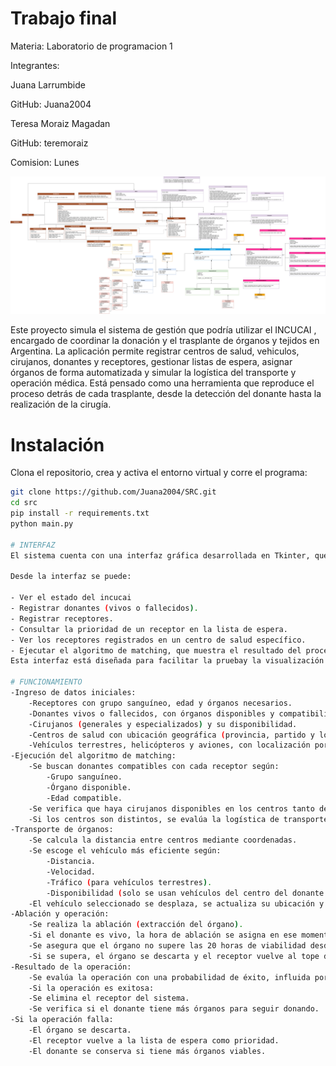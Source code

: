 # Trabajo final 
Materia: Laboratorio de programacion 1


Integrantes: 

Juana Larrumbide 

GitHub: Juana2004

Teresa Moraiz Magadan 

GitHub: teremoraiz


Comision: Lunes


![UML](UML.png)


Este proyecto simula el sistema de gestión que podría utilizar el INCUCAI , encargado de coordinar la donación y el trasplante de órganos y tejidos en Argentina.
La aplicación permite registrar centros de salud, vehiculos, cirujanos, donantes y receptores, gestionar listas de espera, asignar órganos de forma automatizada y simular la logística del transporte y operación médica.
Está pensado como una herramienta que reproduce el proceso detrás de cada trasplante, desde la detección del donante hasta la realización de la cirugía.

# Instalación

Clona el repositorio, crea y activa el entorno virtual y corre el programa:

```bash
git clone https://github.com/Juana2004/SRC.git
cd src
pip install -r requirements.txt
python main.py

# INTERFAZ
El sistema cuenta con una interfaz gráfica desarrollada en Tkinter, que permite una interacción sencilla y directa con las funcionalidades principales del programa, sin necesidad de acceder al código.

Desde la interfaz se puede:

- Ver el estado del incucai
- Registrar donantes (vivos o fallecidos).
- Registrar receptores.
- Consultar la prioridad de un receptor en la lista de espera.
- Ver los receptores registrados en un centro de salud específico.
- Ejecutar el algoritmo de matching, que muestra el resultado del proceso completo: desde la asignación del órgano hasta la operación.
Esta interfaz está diseñada para facilitar la pruebay la visualización del sistema sin necesidad de conocimiento.

# FUNCIONAMIENTO
-Ingreso de datos iniciales:
    -Receptores con grupo sanguíneo, edad y órganos necesarios.
    -Donantes vivos o fallecidos, con órganos disponibles y compatibilidad sanguínea.
    -Cirujanos (generales y especializados) y su disponibilidad.
    -Centros de salud con ubicación geográfica (provincia, partido y localidad).
    -Vehículos terrestres, helicópteros y aviones, con localización por coordenadas (usando GeoPy).
-Ejecución del algoritmo de matching:
    -Se buscan donantes compatibles con cada receptor según:
        -Grupo sanguíneo.
        -Órgano disponible.
        -Edad compatible.
    -Se verifica que haya cirujanos disponibles en los centros tanto del donante como del receptor.
    -Si los centros son distintos, se evalúa la logística de transporte.
-Transporte de órganos:
    -Se calcula la distancia entre centros mediante coordenadas.
    -Se escoge el vehículo más eficiente según:
        -Distancia.
        -Velocidad.
        -Tráfico (para vehículos terrestres).
        -Disponibilidad (solo se usan vehículos del centro del donante o del receptor).
    -El vehículo seleccionado se desplaza, se actualiza su ubicación y contador de viajes.
-Ablación y operación:
    -Se realiza la ablación (extracción del órgano).
    -Si el donante es vivo, la hora de ablación se asigna en ese momento; si es fallecido, se usa la hora de muerte.
    -Se asegura que el órgano no supere las 20 horas de viabilidad desde la ablación hasta el trasplante contando el tiempo de transporte.
    -Si se supera, el órgano se descarta y el receptor vuelve al tope de la lista de espera.
-Resultado de la operación:
    -Se evalúa la operación con una probabilidad de éxito, influida por si el cirujano es general o especializado.
    -Si la operación es exitosa:
    -Se elimina el receptor del sistema.
    -Se verifica si el donante tiene más órganos para seguir donando.
-Si la operación falla:
    -El órgano se descarta.
    -El receptor vuelve a la lista de espera como prioridad.
    -El donante se conserva si tiene más órganos viables.


